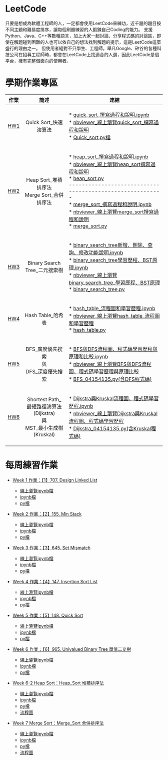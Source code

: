 # LeetCode
只要是想成為軟體工程師的人，一定都會使用LeetCode來練功，近千題的題目按不同主題和難易度排序，讓每個刷題練習的人鍛鍊自己Coding的能力。
支援Python、Java、C++等數種語言，加上大家一起討論、分享程式碼的討論區，即使在解題碰到困難的人也可以依自己的想法找到解題的提示，這是LeetCode這麼盛行的理由之一。
但使用者絕對不只學生、工程師，舉凡Google、矽谷的各種科技公司在招募工程師時，都會在LeetCode上找適合的人選，因此LeetCode是個平台，擁有完整個面向的使用者。

# 學期作業專區
|                                 作業                                |                                   簡述                                  |                                                                                                                                                                                                                                                                                                                                                                                                                                                                                                              連結                                                                                                                                                                                                                                                                                                                                                                                                                                                                                                             |
|:-------------------------------------------------------------------:|:-----------------------------------------------------------------------:|:-----------------------------------------------------------------------------------------------------------------------------------------------------------------------------------------------------------------------------------------------------------------------------------------------------------------------------------------------------------------------------------------------------------------------------------------------------------------------------------------------------------------------------------------------------------------------------------------------------------------------------------------------------------------------------------------------------------------------------------------------------------------------------------------------------------------------------------------------------------------------------------------------------------------------------------------------------------------------------------------------------------------------------:|
| [HW1](https://github.com/agying/leetcode-practices/tree/master/HW1) |                          Quick Sort_快速演算法                          | <p align="left">* [quick_sort_撰寫過程和說明.ipynb](https://github.com/agying/leetcode-practices/blob/master/HW1/Quick%20Sort_04154135.ipynb)<br>* [nbviewer_線上瀏覽quick_sort_撰寫過程和說明](https://nbviewer.jupyter.org/github/agying/leetcode-practices/blob/master/HW1/Quick%20Sort_04154135.ipynb)<br>* [Quick_sort.py檔](https://github.com/agying/leetcode-practices/blob/master/HW1/Quick%20Sort_04154135.py)</p>                                                                                                                                                                                                                                                                                                                                                                                                                                                                                                                                                                                                  |
| [HW2](https://github.com/agying/leetcode-practices/tree/master/HW2) |              Heap Sort_堆積排序法<br>Merge Sort_合併排序法              | <p align="left">* [heap_sort_撰寫過程和說明.ipynb](https://github.com/agying/leetcode-practices/blob/master/HW2/heap_sort%E5%AD%B8%E7%BF%92%E6%AD%B7%E7%A8%8B_04154135.ipynb)<br>* [nbviewer_線上瀏覽heap_sort撰寫過程和說明](https://nbviewer.jupyter.org/github/agying/leetcode-practices/blob/master/HW2/heap_sort%E5%AD%B8%E7%BF%92%E6%AD%B7%E7%A8%8B_04154135.ipynb)<br>* [heap_sort.py](https://github.com/agying/leetcode-practices/blob/master/HW2/heap_sort_04154135.py)<br>---------------------------------------------------------<br>* [merge_sort_撰寫過程和說明.ipynb](https://github.com/agying/leetcode-practices/blob/master/HW2/merge_sort%E5%AD%B8%E7%BF%92%E6%AD%B7%E7%A8%8B_04154135.ipynb)<br>* [nbviewer_線上瀏覽merge_sort撰寫過程和說明](https://nbviewer.jupyter.org/github/agying/leetcode-practices/blob/master/HW2/merge_sort%E5%AD%B8%E7%BF%92%E6%AD%B7%E7%A8%8B_04154135.ipynb)<br>* [merge_sort.py](https://github.com/agying/leetcode-practices/blob/master/HW2/merge_sort_04154135.py)</p> |
| [HW3](https://github.com/agying/leetcode-practices/tree/master/HW3) |                      Binary Search Tree_二元搜索樹                      | <p align="left">* [binary_search_tree新增、刪除、查詢、修改功能說明.ipynb](https://github.com/agying/leetcode-practices/blob/master/HW3/binary%20search%20tree%E6%96%B0%E5%A2%9E%E3%80%81%E5%88%AA%E9%99%A4%E3%80%81%E6%9F%A5%E8%A9%A2%E3%80%81%E4%BF%AE%E6%94%B9%E5%8A%9F%E8%83%BD%E8%AA%AA%E6%98%8E.ipynb)<br>* [binary_search_tree學習歷程、BST原理.ipynb](https://github.com/agying/leetcode-practices/blob/master/HW3/binary_search_tree_04154135%E5%AD%B8%E7%BF%92%E6%AD%B7%E7%A8%8B%E3%80%81BST%E5%8E%9F%E7%90%86.ipynb)<br>* [nbviewer_線上瀏覽binary_search_tree_學習歷程、BST原理](https://nbviewer.jupyter.org/github/agying/leetcode-practices/blob/master/HW3/binary_search_tree_04154135%E5%AD%B8%E7%BF%92%E6%AD%B7%E7%A8%8B%E3%80%81BST%E5%8E%9F%E7%90%86.ipynb)<br>* [binary_search_tree.py](https://github.com/agying/leetcode-practices/blob/master/HW3/binary_search_tree_04154135.py)</p>                                                                                                                 |
| [HW4](https://github.com/agying/leetcode-practices/tree/master/HW4) |                            Hash Table_哈希表                            | <p align="left">* [hash_table_流程圖和學習歷程.ipynb](https://github.com/agying/leetcode-practices/blob/master/HW4/HashTable%E6%B5%81%E7%A8%8B%E5%9C%96%E5%92%8C%E5%AD%B8%E7%BF%92%E6%AD%B7%E7%A8%8B.ipynb)<br>* [nbviewer_線上瀏覽hash_table_流程圖和學習歷程](https://nbviewer.jupyter.org/github/agying/leetcode-practices/blob/master/HW4/HashTable%E6%B5%81%E7%A8%8B%E5%9C%96%E5%92%8C%E5%AD%B8%E7%BF%92%E6%AD%B7%E7%A8%8B.ipynb)<br>* [hash_table.py](https://github.com/agying/leetcode-practices/blob/master/HW4/hash_table_04154135.py)</p>                                                                                                                                                                                                                                                                                                                                                                                                                                                                          |
| [HW5](https://github.com/agying/leetcode-practices/tree/master/HW5) |                BFS_廣度優先搜索<br>與<br>DFS_深度優先搜索               | <p align="left">* [BFS與DFS流程圖、程式碼學習歷程與原理和比較.ipynb](https://github.com/agying/leetcode-practices/blob/master/HW5/BFS%E8%88%87DFS%E6%B5%81%E7%A8%8B%E5%9C%96%E3%80%81%E7%A8%8B%E5%BC%8F%E7%A2%BC%E5%AD%B8%E7%BF%92%E6%AD%B7%E7%A8%8B%E8%88%87%E5%8E%9F%E7%90%86%E5%92%8C%E6%AF%94%E8%BC%83.ipynb)<br>* [nbviewer_線上瀏覽BFS與DFS流程圖、程式碼學習歷程與原理比較](https://nbviewer.jupyter.org/github/agying/leetcode-practices/blob/master/HW5/BFS%E8%88%87DFS%E6%B5%81%E7%A8%8B%E5%9C%96%E3%80%81%E7%A8%8B%E5%BC%8F%E7%A2%BC%E5%AD%B8%E7%BF%92%E6%AD%B7%E7%A8%8B%E8%88%87%E5%8E%9F%E7%90%86%E5%92%8C%E6%AF%94%E8%BC%83.ipynb)<br>* [BFS_04154135.py(含DFS程式碼)](https://github.com/agying/leetcode-practices/blob/master/HW5/BFS_04154135.py)                                                                                                                                                                                                                                                            |
| [HW6](https://github.com/agying/leetcode-practices/tree/master/HW6) | Shortest Path_最短路徑演算法(Dijkstra)<br>與<br>MST_最小生成樹(Kruskal) | <p align="left">* [Dijkstra與Kruskal流程圖、程式碼學習歷程.ipynb](https://github.com/agying/leetcode-practices/blob/master/HW6/Dijkstra%E8%88%87Kruskal%E6%B5%81%E7%A8%8B%E5%9C%96%E3%80%81%E7%A8%8B%E5%BC%8F%E7%A2%BC%E5%AD%B8%E7%BF%92%E6%AD%B7%E7%A8%8B.ipynb)<br>* [nbviewer_線上瀏覽Dijkstra與Kruskal流程圖、程式碼學習歷程](https://nbviewer.jupyter.org/github/agying/leetcode-practices/blob/master/HW6/Dijkstra%E8%88%87Kruskal%E6%B5%81%E7%A8%8B%E5%9C%96%E3%80%81%E7%A8%8B%E5%BC%8F%E7%A2%BC%E5%AD%B8%E7%BF%92%E6%AD%B7%E7%A8%8B.ipynb)<br>* [Dijkstra_04154135.py(含Kruskal程式碼)](https://github.com/agying/leetcode-practices/blob/master/HW6/Dijkstra_04154135.py)</p>                                                                                                                                                                                                                                                                                                                                        |                                                                                                                                                                                                                                                    |

# 每周練習作業
* [Week 1 作業：【1】707. Design Linked List](https://github.com/agying/leetcode-practices/tree/master/%E3%80%90Week1%E3%80%91Design%20Linked%20List)
    * [線上瀏覽ipynb檔](https://nbviewer.jupyter.org/github/agying/leetcode-practices/blob/master/%E3%80%90Week1%E3%80%91Design%20Linked%20List/%E3%80%901%E3%80%91707.%20Design%20Linked%20List.ipynb)
    * [ipynb檔](https://github.com/agying/leetcode-practices/blob/master/%E3%80%90Week1%E3%80%91Design%20Linked%20List/%E3%80%901%E3%80%91707.%20Design%20Linked%20List.ipynb)
    * [py檔](https://github.com/agying/leetcode-practices/blob/master/%E3%80%90Week1%E3%80%91Design%20Linked%20List/%E3%80%901%E3%80%91707.%20Design%20Linked%20List.py)
    
* [Week 2 作業：【2】155. Min Stack](https://github.com/agying/leetcode-practices/tree/master/%E3%80%90Week2%E3%80%91Min%20Stack)
    * [線上瀏覽ipynb檔](https://nbviewer.jupyter.org/github/agying/leetcode-practices/blob/master/%E3%80%90Week2%E3%80%91Min%20Stack/%E3%80%902%E3%80%91155.%20Min%20Stack.ipynb)
    *  [ipynb檔](https://github.com/agying/leetcode-practices/blob/master/%E3%80%90Week2%E3%80%91Min%20Stack/%E3%80%902%E3%80%91155.%20Min%20Stack.ipynb)
    * [py檔](https://github.com/agying/leetcode-practices/blob/master/%E3%80%90Week2%E3%80%91Min%20Stack/%E3%80%902%E3%80%91155.%20Min%20Stack.py)
    
* [Week 3 作業：【3】645. Set Mismatch](https://github.com/agying/leetcode-practices/tree/master/%E3%80%90Week3%E3%80%91Set%20Mismatch)
    * [線上瀏覽ipynb檔](https://nbviewer.jupyter.org/github/agying/leetcode-practices/blob/master/%E3%80%90Week3%E3%80%91Set%20Mismatch/%E3%80%903%E3%80%91645.%20Set%20Mismatch.ipynb)
    *  [ipynb檔](https://github.com/agying/leetcode-practices/blob/master/%E3%80%90Week3%E3%80%91Set%20Mismatch/%E3%80%903%E3%80%91645.%20Set%20Mismatch.ipynb)
    * [py檔](https://github.com/agying/leetcode-practices/blob/master/%E3%80%90Week3%E3%80%91Set%20Mismatch/%E3%80%903%E3%80%91645.%20Set%20Mismatch.py)
    
* [Week 4 作業：【4】147. Insertion Sort List](https://github.com/agying/leetcode-practices/tree/master/%E3%80%90Week4%E3%80%91Insertion%20Sort%20List)
    * [線上瀏覽ipynb檔](https://nbviewer.jupyter.org/github/agying/leetcode-practices/blob/master/%E3%80%90Week4%E3%80%91Insertion%20Sort%20List/%E3%80%904%E3%80%91147.%20Insertion%20Sort%20List.ipynb)
    *  [ipynb檔](https://github.com/agying/leetcode-practices/blob/master/%E3%80%90Week4%E3%80%91Insertion%20Sort%20List/%E3%80%904%E3%80%91147.%20Insertion%20Sort%20List.ipynb)
    * [py檔](https://github.com/agying/leetcode-practices/blob/master/%E3%80%90Week4%E3%80%91Insertion%20Sort%20List/%E3%80%904%E3%80%91147.%20Insertion%20Sort%20List.py)
    
* [Week 5 作業：【5】148. Quick Sort](https://github.com/agying/leetcode-practices/tree/master/%E3%80%90Week5%E3%80%91Quick%20Sort)
    * [線上瀏覽ipynb檔](https://nbviewer.jupyter.org/github/agying/leetcode-practices/blob/master/%E3%80%90Week5%E3%80%91Quick%20Sort/%E3%80%905%E3%80%91148.%20Quick%20Sort.ipynb)
    *  [ipynb檔](https://github.com/agying/leetcode-practices/blob/master/%E3%80%90Week5%E3%80%91Quick%20Sort/%E3%80%905%E3%80%91148.%20Quick%20Sort.ipynb)
    * [py檔](https://github.com/agying/leetcode-practices/blob/master/%E3%80%90Week5%E3%80%91Quick%20Sort/%E3%80%905%E3%80%91148.%20Quick%20Sort.py)
    
* [Week 6 作業：【6】965. Univalued Binary Tree 單值二叉樹]()
    * [線上瀏覽ipynb檔]()
    *  [ipynb檔]()
    * [py檔]()
    
* [Week 6-2 Heap Sort：Heap_Sort 堆積排序法](https://github.com/agying/leetcode-practices/tree/master/%E3%80%90Week6-2%E3%80%91%E5%A0%86%E7%A9%8D%E6%8E%92%E5%BA%8F%E6%B3%95)
    * [線上瀏覽ipynb檔](https://nbviewer.jupyter.org/github/agying/leetcode-practices/blob/master/%E3%80%90Week6-2%E3%80%91%E5%A0%86%E7%A9%8D%E6%8E%92%E5%BA%8F%E6%B3%95/Heap%20Sort%20%E5%A0%86%E7%A9%8D%E6%8E%92%E5%BA%8F%E6%B3%95.ipynb)
    *  [ipynb檔](https://github.com/agying/leetcode-practices/blob/master/%E3%80%90Week6-2%E3%80%91%E5%A0%86%E7%A9%8D%E6%8E%92%E5%BA%8F%E6%B3%95/Heap%20Sort%20%E5%A0%86%E7%A9%8D%E6%8E%92%E5%BA%8F%E6%B3%95.ipynb)
    * [py檔](https://github.com/agying/leetcode-practices/blob/master/%E3%80%90Week6-2%E3%80%91%E5%A0%86%E7%A9%8D%E6%8E%92%E5%BA%8F%E6%B3%95/Heap%20Sort%20%E5%A0%86%E7%A9%8D%E6%8E%92%E5%BA%8F%E6%B3%95.py)
    * [流程圖](https://github.com/agying/leetcode-practices/blob/master/%E3%80%90Week6-2%E3%80%91%E5%A0%86%E7%A9%8D%E6%8E%92%E5%BA%8F%E6%B3%95/heap_sort_%E6%B5%81%E7%A8%8B%E5%9C%96.png)

* [Week 7 Merge Sort：Merge_Sort 合併排序法](https://github.com/agying/leetcode-practices/tree/master/%E3%80%90Week7%E3%80%91Merge%20Sort)
    * [線上瀏覽ipynb檔](https://nbviewer.jupyter.org/github/agying/leetcode-practices/blob/master/%E3%80%90Week7%E3%80%91Merge%20Sort/%E3%80%908%E3%80%91Merge%20Sort%20%E5%90%88%E4%BD%B5%E6%8E%92%E5%BA%8F%E6%B3%95.ipynb)
    *  [ipynb檔](https://github.com/agying/leetcode-practices/blob/master/%E3%80%90Week7%E3%80%91Merge%20Sort/%E3%80%908%E3%80%91Merge%20Sort%20%E5%90%88%E4%BD%B5%E6%8E%92%E5%BA%8F%E6%B3%95.ipynb)
    * [py檔](https://github.com/agying/leetcode-practices/blob/master/%E3%80%90Week7%E3%80%91Merge%20Sort/%E3%80%908%E3%80%91Merge%20Sort%20%E5%90%88%E4%BD%B5%E6%8E%92%E5%BA%8F%E6%B3%95.py)
    * [流程圖](https://github.com/agying/leetcode-practices/blob/master/%E3%80%90Week7%E3%80%91Merge%20Sort/merge_sort_%E6%B5%81%E7%A8%8B%E5%9C%96.png)

